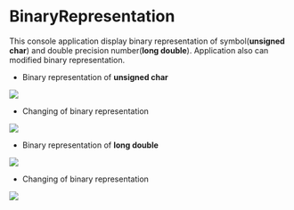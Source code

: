 # BinaryRepresentation
This console application display binary representation of symbol(**unsigned char**) and double precision number(**long double**).
Application also can modified binary representation. 

* Binary representation of **unsigned char**

![](https://pp.userapi.com/c847016/v847016588/1810d/LZFjutBAvCQ.jpg)

* Changing of binary representation 

![](https://pp.userapi.com/c847016/v847016847/17892/PRXLLTcec9k.jpg)

* Binary representation of **long double**

![](https://pp.userapi.com/c834400/v834400582/10ba0f/Uf3LlpRR8Y0.jpg)

* Changing of binary representation 

![](https://pp.userapi.com/c834400/v834400582/10ba17/Y8Au2zlYy3A.jpg)

